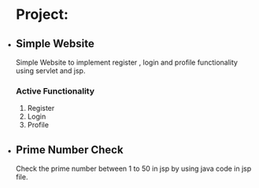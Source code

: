 
<ul>
<h1>Project:</h1>
<li><h2>Simple Website</h2></li>
<p>Simple Website to implement register , login and profile functionality using servlet and jsp.</p>
<h3>Active Functionality</h3>
<ol>
  <li>Register</li>
  <li>Login</li>
  <li>Profile</li>
</ol>

<li><h2>Prime Number Check</h2></li>
<p>Check the prime number between 1 to 50 in jsp by using java code in jsp file.</p>
</ul>
